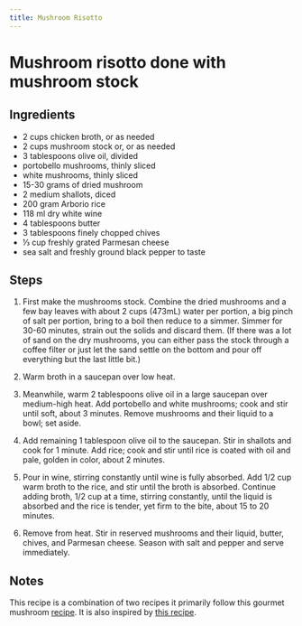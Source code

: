 ```yaml
---
title: Mushroom Risotto
---
```


# Mushroom risotto done with mushroom stock
## Ingredients
- 2 cups chicken broth, or as needed
- 2 cups mushroom stock or, or as needed
- 3 tablespoons olive oil, divided
- portobello mushrooms, thinly sliced
- white mushrooms, thinly sliced
- 15-30 grams of dried mushroom
- 2 medium shallots, diced
- 200 gram Arborio rice
- 118 ml dry white wine
- 4 tablespoons butter
- 3 tablespoons finely chopped chives
- ⅓ cup freshly grated Parmesan cheese
- sea salt and freshly ground black pepper to taste
## Steps
1. First make the mushrooms stock. Combine the dried mushrooms and a few bay leaves with about 2 cups (473mL) water per portion, a big pinch of salt per portion, bring to a boil then reduce to a simmer. Simmer for 30-60 minutes, strain out the solids and discard them. (If there was a lot of sand on the dry mushrooms, you can either pass the stock through a coffee filter or just let the sand settle on the bottom and pour off everything but the last little bit.)

2. Warm broth in a saucepan over low heat.

3. Meanwhile, warm 2 tablespoons olive oil in a large saucepan over medium-high heat. Add portobello and white mushrooms; cook and stir until soft, about 3 minutes. Remove mushrooms and their liquid to a bowl; set aside.

4. Add remaining 1 tablespoon olive oil to the saucepan. Stir in shallots and cook for 1 minute. Add rice; cook and stir until rice is coated with oil and pale, golden in color, about 2 minutes.

5. Pour in wine, stirring constantly until wine is fully absorbed. Add 1/2 cup warm broth to the rice, and stir until the broth is absorbed. Continue adding broth, 1/2 cup at a time, stirring constantly, until the liquid is absorbed and the rice is tender, yet firm to the bite, about 15 to 20 minutes.

6. Remove from heat. Stir in reserved mushrooms and their liquid, butter, chives, and Parmesan cheese. Season with salt and pepper and serve immediately.
## Notes
This recipe is a combination of two recipes it primarily follow this gourmet mushroom [recipe](https://www.allrecipes.com/recipe/85389/gourmet-mushroom-risotto/).
It is also inspired by [this recipe](https://www.youtube.com/watch?v=R_j5k4YCDdI&t=81s).
